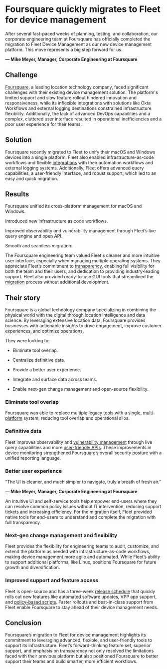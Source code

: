 # Foursquare quickly migrates to Fleet for device management

<div purpose="attribution-quote">

After several fast-paced weeks of planning, testing, and collaboration, our corporate engineering team at Foursquare has officially completed the migration to Fleet Device Management as our new device management platform. This move represents a big step forward for us.

**— Mike Meyer, Manager, Corporate Engineering at Foursquare**
</div>

## Challenge

[Foursquare](https://foursquare.com/), a leading location technology company, faced significant challenges with their existing device management solution. The platform's limited support and slow feature rollout hindered innovation and responsiveness, while its inflexible integrations with solutions like Okta Workflows and external logging destinations constrained infrastructure flexibility. Additionally, the lack of advanced DevOps capabilities and a complex, cluttered user interface resulted in operational inefficiencies and a poor user experience for their teams.

## Solution

Foursquare recently migrated to Fleet to unify their macOS and Windows devices into a single platform. Fleet also enabled infrastructure-as-code workflows and flexible [integrations](https://fleetdm.com/integrations) with their automation workflows and external logging systems. Additionally, Fleet offers advanced query capabilities, a user-friendly interface, and robust support, which led to an easy and quick migration.

## Results

<div purpose="checklist">

Foursquare unified its cross-platform management for macOS and Windows.

Introduced new infrastructure as code workflows.

Improved observability and vulnerability management through Fleet’s live query engine and open API.

Smooth and seamless migration.
</div>

The Foursquare engineering team valued Fleet's cleaner and more intuitive user interface, especially when managing multiple operating systems. They appreciate Fleet’s commitment to [transparency](https://fleetdm.com/better), enabling full visibility for both the team and their users, and dedication to providing industry-leading support. Fleet also provided ready-to-use GUI tools that streamlined the [migration](https://fleetdm.com/guides/seamless-mdm-migration) process without additional development.

## Their story

Foursquare is a global technology company specializing in combining the physical world with the digital through location intelligence and data science. By leveraging extensive location data, Foursquare provides businesses with actionable insights to drive engagement, improve customer experiences, and optimize operations.

They were looking to:

- Eliminate tool overlap.

- Centralize definitive data.

- Provide a better user experience.

- Integrate and surface data across teams.

- Enable next-gen change management and open-source flexibility.


### Eliminate tool overlap

Foursquare was able to replace multiple legacy tools with a single, [multi-platform](https://fleetdm.com/device-management) system, reducing tool overlap and operational silos.

### Definitive data

Fleet improves observability and [vulnerability management](https://fleetdm.com/software-management) through live query capabilities and more [user-friendly APIs](https://fleetdm.com/docs/rest-api/rest-api). These improvements in device monitoring strengthened Foursquare’s overall security posture with a unified reporting language.

### Better user experience

<div purpose="attribution-quote">

“The UI is cleaner, and much simpler to navigate, truly a breath of fresh air.”

**— Mike Meyer, Manager, Corporate Engineering at Foursquare**
</div>

An intuitive UI and self-service tools help empower end-users where they can resolve common policy issues without IT intervention, reducing support tickets and increasing efficiency. For the migration itself, Fleet provided native tools for end-users to understand and complete the migration with full transparency.

### Next-gen change management and flexibility

Fleet provides the flexibility for engineering teams to audit, customize, and extend the platform as needed with infrastructure-as-code workflows, making device management more agile and automated. While Fleet’s ability to support additional platforms, like Linux, positions Foursquare for future growth and diversification.

### Improved support and feature access

Fleet is open-source and has a three-week [release schedule](https://github.com/fleetdm/fleet/releases) that quickly rolls out new features like automated software updates, VPP app support, and [policy-based scripts](https://fleetdm.com/guides/policy-automation-run-script). Faster rollouts and best-in-class support from Fleet enable Foursquare to stay ahead of their device management needs.


## Conclusion

Foursquare’s migration to Fleet for device management highlights its commitment to leveraging advanced, flexible, and user-friendly tools to support its infrastructure. Fleet’s forward-thinking feature set, superior support, and emphasis on transparency not only resolved the limitations faced with their previous platform but also positioned Foursquare to better support their teams and build smarter, more efficient workflows.

<call-to-action></call-to-action>

<meta name="category" value="announcements">
<meta name="authorGitHubUsername" value="Drew-P-drawers">
<meta name="authorFullName" value="Andrew Baker">
<meta name="publishedOn" value="2024-12-13">
<meta name="articleTitle" value="Foursquare quickly migrates to Fleet for Device Management">
<meta name="description" value="Foursquare quickly migrates to Fleet for Device Management">
